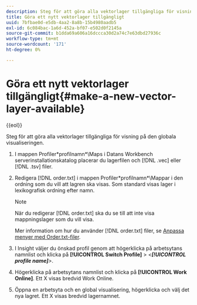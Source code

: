 ```yaml
---
description: Steg för att göra alla vektorlager tillgängliga för visning på den globala visualiseringen.
title: Göra ett nytt vektorlager tillgängligt
uuid: 7bfbae0d-e5db-4aa2-8a8b-15b4980aadb5
exl-id: 6c084bac-1a6d-452a-bf07-e502d0f2145a
source-git-commit: b1dda69a606a16dccca30d2a74c7e63dbd27936c
workflow-type: tm+mt
source-wordcount: '171'
ht-degree: 0%

---
```


# Göra ett nytt vektorlager tillgängligt{#make-a-new-vector-layer-available}

{{eol}}

Steg för att göra alla vektorlager tillgängliga för visning på den globala visualiseringen.

1. I mappen Profiler\*profilnamn*\Maps i Datans Workbench serverinstallationskatalog placerar du lagerfilen och [!DNL .vec] eller [!DNL .tsv] filer.
1. Redigera [!DNL order.txt] i mappen Profiler\*profilnamn*\Mappar i den ordning som du vill att lagren ska visas. Som standard visas lager i lexikografisk ordning efter namn.

   >[!NOTE]
   >
   >När du redigerar [!DNL order.txt] ska du se till att inte visa mappningslager som du vill visa.

   Mer information om hur du använder [!DNL order.txt] filer, se [Anpassa menyer med Order.txt-filer](../../../../home/c-get-started/c-intf-anlys-ftrs/c-ctm-menus/t-cstm-menus-ordr-files.md#task-a391800a8dd444deb3e1516d5189f999).

1. I Insight väljer du önskad profil genom att högerklicka på arbetsytans namnlist och klicka på **[!UICONTROL Switch Profile]** > *&lt;**[!UICONTROL profile name]**>*.
1. Högerklicka på arbetsytans namnlist och klicka på **[!UICONTROL Work Online]**. Ett X visas bredvid Work Online.
1. Öppna en arbetsyta och en global visualisering, högerklicka och välj det nya lagret. Ett X visas bredvid lagernamnet.
